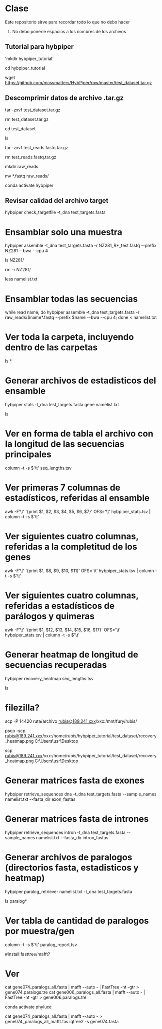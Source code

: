 # Clase
Este repositorio sirve para recordar todo lo que no debo hacer
1. No debo ponerle espacios a los nombres de los archivos

## Tutorial para hybpiper

'mkdir hybpiper_tutorial'

cd hybpiper_tutorial

wget https://github.com/mossmatters/HybPiper/raw/master/test_dataset.tar.gz

## Descomprimir datos de archivo .tar.gz
tar -zxvf test_dataset.tar.gz

rm test_dataset.tar.gz

cd test_dataset

ls

tar -zxvf test_reads.fastq.tar.gz

rm test_reads.fastq.tar.gz

mkdir raw_reads

mv *.fastq raw_reads/

conda activate hybpiper

## Revisar calidad del archivo target
hybpiper check_targetfile -t_dna test_targets.fasta

# Ensamblar solo una muestra
hybpiper assemble -t_dna test_targets.fasta -r NZ281_R*_test.fastq --prefix NZ281 --bwa --cpu 4

ls NZ281/

rm -r NZ281/

less namelist.txt

# Ensamblar todas las secuencias
while read name;
do hybpiper assemble -t_dna test_targets.fasta -r raw_reads/$name*.fastq --prefix $name --bwa --cpu 4;
done < namelist.txt

# Ver toda la carpeta, incluyendo dentro de las carpetas
ls *

# Generar archivos de estadisticos del ensamble
hybpiper stats -t_dna test_targets.fasta gene namelist.txt

ls

# Ver en forma de tabla el archivo con la longitud de las secuencias principales
column -t -s $'\t' seq_lengths.tsv

# Ver primeras 7 columnas de estadísticos, referidas al ensamble
awk -F'\t' '{print $1, $2, $3, $4, $5, $6, $7}' OFS='\t' hybpiper_stats.tsv | column -t -s $'\t'

# Ver siguientes cuatro columnas, referidas a la completitud de los genes
awk -F'\t' '{print $1, $8, $9, $10, $11}' OFS='\t' hybpiper_stats.tsv | column -t -s $'\t'

# Ver siguientes cuatro columnas, referidas a estadísticos de parálogos y quimeras
awk -F'\t' '{print $1, $12, $13, $14, $15, $16, $17}' OFS='\t' hybpiper_stats.tsv | column -t -s $'\t'

# Generar heatmap de longitud de secuencias recuperadas
hybpiper recovery_heatmap seq_lengths.tsv

ls

# filezilla?

scp -P 14420 ruta/archivo rubis@189.241.xxx/xxx:/mnt/fury/rubis/

pscp -scp  rubis@189.241.xxx/xxx:/home/rubis/hybpiper_tutorial/test_dataset/recovery_heatmap.png C:\Users\usr\Desktop

scp rubis@189.241.xxx/xxx:/home/rubis/hybpiper_tutorial/test_dataset/recovery_heatmap.png C:\Users\usr\Desktop

# Generar matrices fasta de exones
hybpiper retrieve_sequences dna -t_dna test_targets.fasta --sample_names namelist.txt --fasta_dir exon_fastas

# Generar matrices fasta de intrones
hybpiper retrieve_sequences intron -t_dna test_targets.fasta --sample_names namelist.txt --fasta_dir intron_fastas

# Generar archivos de paralogos (directorios fasta, estadisticos y heatmap)
hybpiper paralog_retriever namelist.txt -t_dna test_targets.fasta

ls paralog*

# Ver tabla de cantidad de paralogos por muestra/gen
column -t -s $'\t' paralog_report.tsv

#install fasttree/mafft?

# Ver 
cat gene074_paralogs_all.fasta | mafft --auto - | FastTree -nt -gtr > gene074.paralogs.tre
cat gene006_paralogs_all.fasta | mafft --auto - | FastTree -nt -gtr > gene006.paralogs.tre

conda activate phyluce 

cat gene074_paralogs_all.fasta | mafft --auto - > gene074_paralogs_all_mafft.fas
iqtree2 -s gene074.fasta


